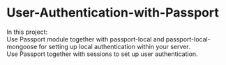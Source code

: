 # User-Authentication-with-Passport  
In this project:  
    Use Passport module together with passport-local and passport-local-mongoose for setting up local authentication within your server.  
    Use Passport together with sessions to set up user authentication.  
